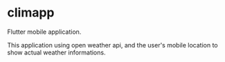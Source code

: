 # climapp

Flutter mobile application.

This application using open weather api, and the user's mobile location to show actual weather informations.
